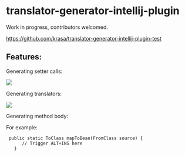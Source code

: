 # translator-generator-intellij-plugin
Work in progress, contributors welcomed.

https://github.com/krasa/translator-generator-intellij-plugin-test

## Features:

Generating setter calls: 

![]( http://i.imgur.com/mDnEmPj.gif) 

Generating translators:

![](http://i.imgur.com/DOMa9FN.gif)

Generating method body:

For example: 

```
 public static ToClass mapToBean(FromClass source) {
      // Trigger ALT+INS here
   }
```
